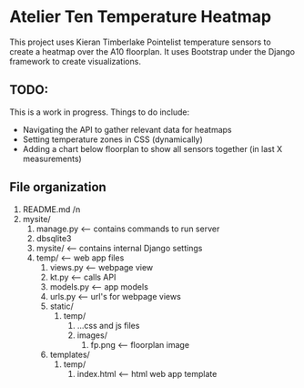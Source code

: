 # Atelier Ten Temperature Heatmap

This project uses  Kieran Timberlake Pointelist temperature sensors to create a heatmap over the A10 floorplan. It uses Bootstrap under the Django framework to create visualizations.

## TODO: ##
This is a work in progress. Things to do include:
* Navigating the API to gather relevant data for heatmaps
* Setting temperature zones in CSS (dynamically)
* Adding a chart below floorplan to show all sensors together (in last X measurements)

## File organization ##

1. README.md /n
2. mysite/
	1. manage.py       			<-- contains commands to run server
	2. dbsqlite3
	3. mysite/						<-- contains internal Django settings
	4. temp/						<-- web app files
		1. views.py 				<-- webpage view
		2. kt.py 					<-- calls API
		3. models.py 				<-- app models
		4. urls.py 				<-- url's for webpage views
		5. static/
			1. temp/
				1. ...css and js files
				2. images/
					1. fp.png 		<-- floorplan image
		6. templates/
			1. temp/
				1. index.html 		<-- html web app template